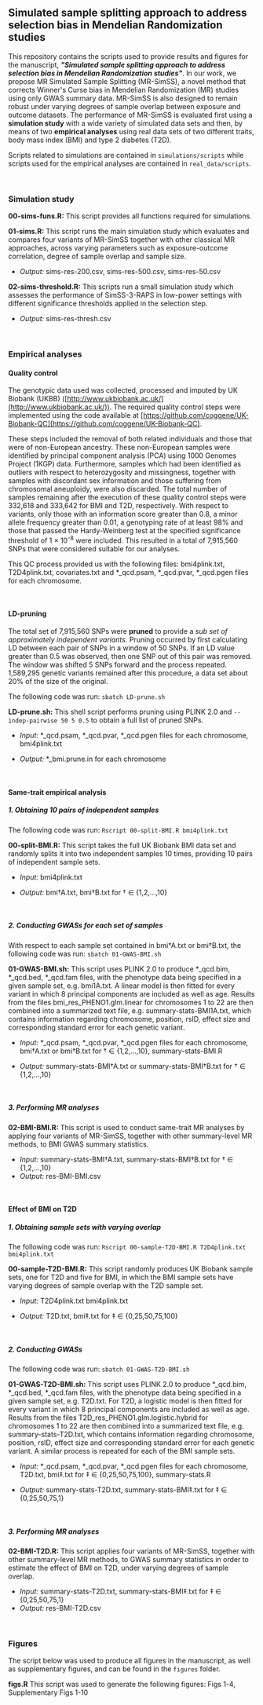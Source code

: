 ## Simulated sample splitting approach to address selection bias in Mendelian Randomization studies

This repository contains the scripts used to provide results and figures for the manuscript, ***"Simulated sample splitting approach to address selection bias in Mendelian Randomization studies"***. In our work, we propose MR Simulated Sample Splitting (MR-SimSS), a novel method that corrects Winner's Curse bias in Mendelian Randomization (MR) studies using only GWAS summary data. MR-SimSS is also designed to remain robust under varying degrees of sample overlap between exposure and outcome datasets. The performance of MR-SimSS is evaluated first using a **simulation study** with a wide variety of simulated data sets and then, by means of two **empirical analyses** using real data sets of two different traits, body mass index (BMI) and type 2 diabetes (T2D).

Scripts related to simulations are contained in `simulations/scripts` while scripts used for the empirical analyses are contained in `real_data/scripts`.

&nbsp;

### Simulation study

**00-sims-funs.R:** This script provides all functions required for simulations.

**01-sims.R:** This script runs the main simulation study which evaluates
and compares four variants of MR-SimSS together with other classical MR approaches, across varying parameters such as exposure-outcome correlation, degree of sample overlap and sample size.

- *Output:* sims-res-200.csv, sims-res-500.csv, sims-res-50.csv

**02-sims-threshold.R:** This scripts run a small simulation study which assesses the
performance of SimSS-3-RAPS in low-power settings with different significance
thresholds applied in the selection step.

- *Output:* sims-res-thresh.csv

&nbsp;

### Empirical analyses

#### Quality control

The genotypic data used was collected, processed and imputed by UK Biobank (UKBB) ([http://www.ukbiobank.ac.uk/](http://www.ukbiobank.ac.uk/)). The required quality control steps were implemented using the code available at [https://github.com/coggene/UK-Biobank-QC](https://github.com/coggene/UK-Biobank-QC).

These steps included the removal of both related individuals and those that were of non-European ancestry. These non-European samples were identified by principal component analysis (PCA) using 1000 Genomes Project (1KGP) data. Furthermore, samples which had been identified as outliers with respect to heterozygosity and missingness, together with samples with discordant sex information and those suffering from chromosomal aneuploidy, were also discarded. The total number of samples remaining after the execution of these quality control steps were 332,618 and 333,642 for BMI and T2D, respectively. With respect to variants, only those with an information score greater than 0.8, a minor allele frequency greater than 0.01, a genotyping rate of at least 98% and those that passed the Hardy-Weinberg test at the specified significance threshold of 1 <span>&#215;</span> 10<sup>-8</sup> were included. This resulted in a total of 7,915,560 SNPs that were considered suitable for our analyses. 

This QC process provided us with the following files: bmi4plink.txt, T2D4plink.txt, covariates.txt and \*_qcd.psam, \*_qcd.pvar, \*_qcd.pgen files for each chromosome.

&nbsp;

#### LD-pruning

The total set of 7,915,560 SNPs were **pruned** to provide a *sub set of approximately independent variants*. Pruning occurred by first calculating LD between each pair of SNPs in a window of 50 SNPs. If an LD value greater than 0.5 was observed, then one SNP out of this pair was removed. The window was shifted 5 SNPs forward and the process repeated. 1,589,295 genetic variants remained after this procedure, a data set about 20% of the size of the original.

The following code was run: `sbatch LD-prune.sh`

**LD-prune.sh:** This shell script performs pruning using PLINK 2.0 and `--indep-pairwise 50 5 0.5` to obtain a full list of pruned SNPs.

- *Input:* \*_qcd.psam, \*_qcd.pvar, \*_qcd.pgen files for each chromosome, bmi4plink.txt

- *Output:* \*_bmi.prune.in for each chromosome

&nbsp;

#### **Same-trait empirical analysis**

##### 1. Obtaining 10 pairs of independent samples

The following code was run: `Rscript 00-split-BMI.R bmi4plink.txt`

**00-split-BMI.R:** This script takes the full UK Biobank BMI data set and randomly splits it into two independent samples 10 times, providing 10 pairs of independent sample sets. 

- *Input:* bmi4plink.txt

- *Output:* bmi$\dagger$A.txt, bmi$\dagger$B.txt for $\dagger$ $\in$ {1,2,...,10}

&nbsp;

##### 2. Conducting GWASs for each set of samples

With respect to each sample set contained in bmi$\dagger$A.txt or bmi$\dagger$B.txt, the following code was run: `sbatch 01-GWAS-BMI.sh`

**01-GWAS-BMI.sh:** This script uses PLINK 2.0 to produce \*_qcd.bim, \*_qcd.bed, \*_qcd.fam files, with the phenotype data being specified in a given sample set, e.g. bmi1A.txt. A linear model is then fitted for every variant in which 8 principal components are included as well as age. Results from the files bmi_res_PHENO1.glm.linear for chromosomes 1 to 22 are then combined into a summarized text file, e.g. summary-stats-BMI1A.txt, which contains information regarding chromosome, position, rsID, effect size and corresponding standard error for each genetic variant.

- *Input:* \*_qcd.psam, \*_qcd.pvar, \*_qcd.pgen files for each chromosome, bmi$\dagger$A.txt or bmi$\dagger$B.txt for $\dagger$ $\in$ {1,2,...,10}, summary-stats-BMI.R

- *Output:* summary-stats-BMI$\dagger$A.txt or summary-stats-BMI$\dagger$B.txt for $\dagger$ $\in$ {1,2,...,10}


&nbsp;

##### 3. Performing MR analyses

**02-BMI-BMI.R:** This script is used to conduct same-trait MR analyses by applying four variants of MR-SimSS, together with other summary-level MR methods, to BMI GWAS summary statistics.

- *Input:* summary-stats-BMI$\dagger$A.txt, summary-stats-BMI$\dagger$B.txt for $\dagger$ $\in$ {1,2,...,10}
- *Output:* res-BMI-BMI.csv

&nbsp;


#### **Effect of BMI on T2D**

##### 1. Obtaining sample sets with varying overlap

The following code was run: `Rscript 00-sample-T2D-BMI.R T2D4plink.txt bmi4plink.txt`

**00-sample-T2D-BMI.R:** This script randomly produces UK Biobank sample sets, one for T2D and five for BMI, in which the BMI sample sets have varying degrees of sample overlap with the T2D sample set.  

- *Input:* T2D4plink.txt bmi4plink.txt

- *Output:* T2D.txt, bmi$\ddagger$.txt for $\ddagger$ $\in$ {0,25,50,75,100}

&nbsp;

##### 2. Conducting GWASs

The following code was run: `sbatch 01-GWAS-T2D-BMI.sh`

**01-GWAS-T2D-BMI.sh:** This script uses PLINK 2.0 to produce \*_qcd.bim, \*_qcd.bed, \*_qcd.fam files, with the phenotype data being specified in a given sample set, e.g. T2D.txt. For T2D, a logistic model is then fitted for every variant in which 8 principal components are included as well as age. Results from the files T2D_res_PHENO1.glm.logistic.hybrid for chromosomes 1 to 22 are then combined into a summarized text file, e.g. summary-stats-T2D.txt, which contains information regarding chromosome, position, rsID, effect size and corresponding standard error for each genetic variant. A similar process is repeated for each of the BMI sample sets.

- *Input:* \*_qcd.psam, \*_qcd.pvar, \*_qcd.pgen files for each chromosome, T2D.txt, bmi$\ddagger$.txt for $\ddagger$ $\in$ {0,25,50,75,100}, summary-stats.R

- *Output:* summary-stats-T2D.txt, summary-stats-BMI$\ddagger$.txt for $\ddagger$ $\in$ {0,25,50,75,1}

&nbsp;

##### 3. Performing MR analyses

**02-BMI-T2D.R:** This script applies four variants of MR-SimSS, together with other summary-level MR methods, to GWAS summary statistics in order to estimate the effect of BMI on T2D, under varying degrees of sample overlap.

- *Input:* summary-stats-T2D.txt, summary-stats-BMI$\ddagger$.txt for $\ddagger$ $\in$ {0,25,50,75,1}
- *Output:* res-BMI-T2D.csv

&nbsp;

### Figures

The script below was used to produce all figures in the manuscript, as well as supplementary figures, and can be found in the `figures` folder.

**figs.R** This script  was used to generate the following figures: Figs 1-4, Supplementary Figs 1-10
